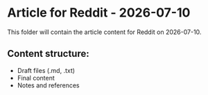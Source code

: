 # Article for Reddit - 2026-07-10

This folder will contain the article content for Reddit on 2026-07-10.

## Content structure:
- Draft files (.md, .txt)
- Final content
- Notes and references

